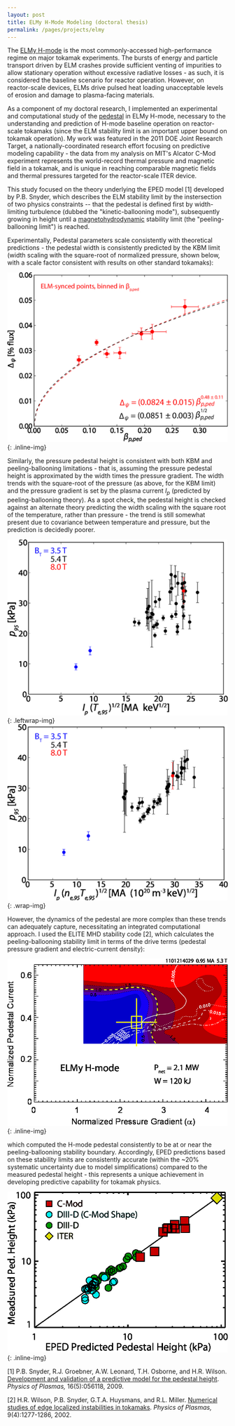 ```yaml
---
layout: post
title: ELMy H-Mode Modeling (doctoral thesis)
permalink: /pages/projects/elmy
---
```


The [ELMy H-mode](/pages/fusionprimer/hmode) is the most commonly-accessed high-performance regime on major tokamak experiments.  The bursts of energy and particle transport driven by ELM crashes provide sufficient venting of impurities to allow stationary operation without excessive radiative losses - as such, it is considered the baseline scenario for reactor operation.  However, on reactor-scale devices, ELMs drive pulsed heat loading unacceptable levels of erosion and damage to plasma-facing materials.

As a component of my doctoral research, I implemented an experimental and computational study of the [pedestal](/pages/fusionprimer/pedestal) in ELMy H-mode, necessary to the understanding and prediction of H-mode baseline operation on reactor-scale tokamaks (since the ELM stability limit is an important upper bound on tokamak operation).  My work was featured in the 2011 DOE Joint Research Target, a nationally-coordinated research effort focusing on predictive modeling capability - the data from my analysis on MIT's Alcator C-Mod experiment represents the world-record thermal pressure and magnetic field in a tokamak, and is unique in reaching comparable magnetic fields and thermal pressures targeted for the reactor-scale ITER device.

This study focused on the theory underlying the EPED model [1] developed by P.B. Snyder, which describes the ELM stability limit by the instersection of two physics constraints -- that the pedestal is defined first by width-limiting turbulence (dubbed the "kinetic-ballooning mode"), subsequently growing in height until a [magnetohydrodynamic](https://en.wikipedia.org/wiki/Magnetohydrodynamics) stability limit (the "peeling-ballooning limit") is reached.

Experimentally, Pedestal parameters scale consistently with theoretical predictions - the pedestal width is consistently predicted by the KBM limit (width scaling with the square-root of normalized pressure, shown below, with a scale factor consistent with results on other standard tokamaks):

![wid-betapol](/images/projects/elmy/betap_deltapsi_elmsync_betabin.jpg){: .inline-img}

Similarly, the pressure pedestal height is consistent with both KBM and peeling-ballooning limitations - that is, assuming the pressure pedestal height is approximated by the width times the pressure gradient.  The width trends with the square-root of the pressure (as above, for the KBM limit) and the pressure gradient is set by the plasma current *I<sub>p</sub>* (predicted by peeling-ballooning theory).  As a spot check, the pedestal height is checked against an alternate theory predicting the width scaling with the square root of the temperature, rather than pressure - the trend is still somewhat present due to covariance between temperature and pressure, but the prediction is decidedly poorer.

![ipte_p95](/images/projects/elmy/IprootTe_p95.jpg){: .leftwrap-img}
![ipnete_p95](/images/projects/elmy/IprootneTe_p95.jpg){: .wrap-img}

However, the dynamics of the pedestal are more complex than these trends can adequately capture, necessitating an integrated computational approach.  I used the ELITE MHD stability code [2], which calculates the peeling-ballooning stability limit in terms of the drive terms (pedestal pressure gradient and electric-current density):

![elite](/images/projects/elmy/elmy_elite.jpg){: .inline-img}

which computed the H-mode pedestal consistently to be at or near the peeling-ballooning stability boundary.  Accordingly, EPED predictions based on these stability limits are consistently accurate (within the ~20% systematic uncertainty due to model simplifications) compared to the measured pedestal height - this represents a unique achievement in developing predictive capability for tokamak physics.

![eped](/images/projects/elmy/eped.jpg){: .inline-img}

[1] P.B. Snyder, R.J. Groebner, A.W. Leonard, T.H. Osborne, and H.R. Wilson. [Development and validation of a predictive model for the pedestal height](http://dx.doi.org/10.1063/1.3122146). *Physics of Plasmas,* 16(5):056118, 2009.

[2] H.R. Wilson, P.B. Snyder, G.T.A. Huysmans, and R.L. Miller. [Numerical studies of edge localized instabilities in tokamaks](http://dx.doi.org/10.1063/1.1459058). *Physics of Plasmas,* 9(4):1277-1286, 2002.